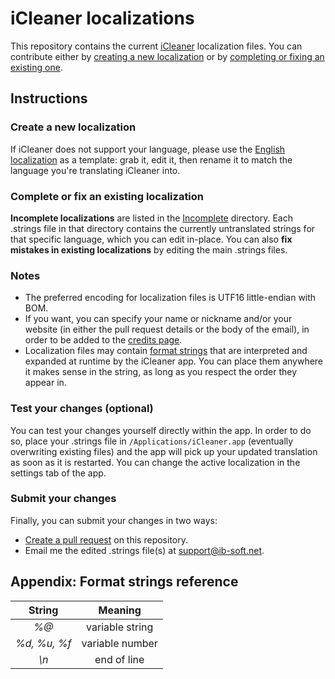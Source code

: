 # iCleaner localizations

This repository contains the current [iCleaner](http://ib-soft.net/icleaner) localization files. You can contribute either by [creating a new localization](#create-a-new-localization) or by [completing or fixing an existing one](#complete-or-fix-an-existing-localization).

## Instructions

### Create a new localization

If iCleaner does not support your language, please use the [English localization](English.strings) as a template: grab it, edit it, then rename it to match the language you're translating iCleaner into.

### Complete or fix an existing localization

**Incomplete localizations** are listed in the [Incomplete](Incomplete) directory. Each .strings file in that directory contains the currently untranslated strings for that specific language, which you can edit in-place. You can also **fix mistakes in existing localizations** by editing the main .strings files.

### Notes

* The preferred encoding for localization files is UTF16 little-endian with BOM.
* If you want, you can specify your name or nickname and/or your website (in either the pull request details or the body of the email), in order to be added to the [credits page](http://ib-soft.net/icleaner/credits.php).
* Localization files may contain [format strings](#appendix-format-strings-reference) that are interpreted and expanded at runtime by the iCleaner app. You can place them anywhere it makes sense in the string, as long as you respect the order they appear in.

### Test your changes (optional)

You can test your changes yourself directly within the app. In order to do so, place your .strings file in `/Applications/iCleaner.app` (eventually overwriting existing files) and the app will pick up your updated translation as soon as it is restarted. You can change the active localization in the settings tab of the app.

### Submit your changes

Finally, you can submit your changes in two ways:

* [Create a pull request](https://help.github.com/articles/creating-a-pull-request/) on this repository.
* Email me the edited .strings file(s) at [support@ib-soft.net](mailto:support@ib-soft.net).

## Appendix: Format strings reference

| String | Meaning |
|:------:|:-------:|
| *%@* | variable string |
| *%d, %u, %f* | variable number |
| *\n* | end of line |
